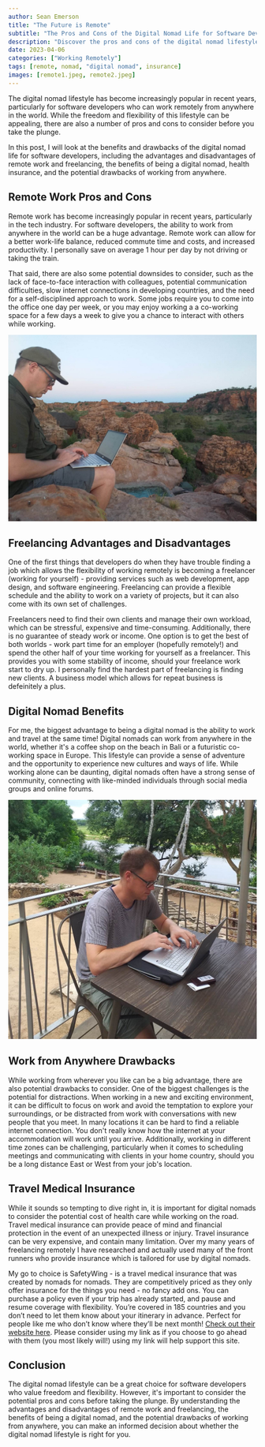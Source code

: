 ```yaml
---
author: Sean Emerson
title: "The Future is Remote"
subtitle: "The Pros and Cons of the Digital Nomad Life for Software Developers"
description: "Discover the pros and cons of the digital nomad lifestyle for software developers, including the benefits of remote work, freelancing advantages and disadvantages, and digital nomad benefits. Learn about the drawbacks of working from anywhere and the potential for distraction in this comprehensive guide."
date: 2023-04-06
categories: ["Working Remotely"]
tags: [remote, nomad, "digital nomad", insurance]
images: [remote1.jpeg, remote2.jpeg]
---
```

The digital nomad lifestyle has become increasingly popular in recent years, particularly for software developers who can work remotely from anywhere in the world. While the freedom and flexibility of this lifestyle can be appealing, there are also a number of pros and cons to consider before you take the plunge.

In this post, I will look at the benefits and drawbacks of the digital nomad life for software developers, including the advantages and disadvantages of remote work and freelancing, the benefits of being a digital nomad, health insurance, and the potential drawbacks of working from anywhere.

## Remote Work Pros and Cons

Remote work has become increasingly popular in recent years, particularly in the tech industry. For software developers, the ability to work from anywhere in the world can be a huge advantage. Remote work can allow for a better work-life balance, reduced commute time and costs, and increased productivity. I personally save on average 1 hour per day by not driving or taking the train. 

That said, there are also some potential downsides to consider, such as the lack of face-to-face interaction with colleagues, potential communication difficulties, slow internet connections in developing countries, and the need for a self-disciplined approach to work. Some jobs require you to come into the office one day per week, or you may enjoy working a a co-working space for a few days a week to give you a chance to interact with others while working.

![Image of Working remotely in northern South Africa](remote1.jpeg "Working remotely in northern South Africa")

## Freelancing Advantages and Disadvantages

One of the first things that developers do when they have trouble finding a job which allows the flexibility of working remotely is becoming a freelancer (working for yourself) - providing services such as web development, app design, and software engineering. Freelancing can provide a flexible schedule and the ability to work on a variety of projects, but it can also come with its own set of challenges. 

Freelancers need to find their own clients and manage their own workload, which can be stressful, expensive and time-consuming. Additionally, there is no guarantee of steady work or income. One option is to get the best of both worlds - work part time for an employer (hopefully remotely!) and spend the other half of your time working for yourself as a freelancer. This provides you with some stability of income, should your freelance work start to dry up. I personally find the hardest part of freelancing is finding new clients. A business model which allows for repeat business is defeinitely a plus.

## Digital Nomad Benefits

For me, the biggest advantage to being a digital nomad is the ability to work and travel at the same time! Digital nomads can work from anywhere in the world, whether it's a coffee shop on the beach in Bali or a futuristic co-working space in Europe. This lifestyle can provide a sense of adventure and the opportunity to experience new cultures and ways of life. While working alone can be daunting, digital nomads often have a strong sense of community, connecting with like-minded individuals through social media groups and online forums.

![Image of Working remotely in Kruger National Park](remote2.jpeg "Working remotely in Kruger National Park")

## Work from Anywhere Drawbacks

While working from wherever you like can be a big advantage, there are also potential drawbacks to consider. One of the biggest challenges is the potential for distractions. When working in a new and exciting environment, it can be difficult to focus on work and avoid the temptation to explore your surroundings, or be distracted from work with conversations with new people that you meet. In many locations it can be hard to find a reliable internet connection. You don't really know how the internet at your accommodation will work until you arrive. Additionally, working in different time zones can be challenging, particularly when it comes to scheduling meetings and communicating with clients in your home country, should you be a long distance East or West from your job's location.

## Travel Medical Insurance

While it sounds so tempting to dive right in, it is important for digital nomads to consider the potential cost of health care while working on the road. Travel medical insurance can provide peace of mind and financial protection in the event of an unexpected illness or injury. Travel insurance can be very expensive, and contain many limitation. Over my many years of freelancing remotely I have researched and actually used many of the front runners who provide insurance which is tailored for use by digital nomads.

My go to choice is SafetyWing - is a travel medical insurance that was created by nomads for nomads. They are competitively priced as they only offer insurance for the things you need - no fancy add ons. You can purchase a policy even if your trip has already started, and pause and resume coverage with flexibility. You’re covered in 185 countries and you don’t need to let them know about your itinerary in advance. Perfect for people like me who don’t know where they’ll be next month! [Check out their website here](https://safetywing.com/?referenceID=24741702&utm_source=24741702&utm_medium=Ambassador). Please consider using my link as if you choose to go ahead with them (you most likely will!) using my link will help support this site.

## Conclusion

The digital nomad lifestyle can be a great choice for software developers who value freedom and flexibility. However, it's important to consider the potential pros and cons before taking the plunge. By understanding the advantages and disadvantages of remote work and freelancing, the benefits of being a digital nomad, and the potential drawbacks of working from anywhere, you can make an informed decision about whether the digital nomad lifestyle is right for you.
